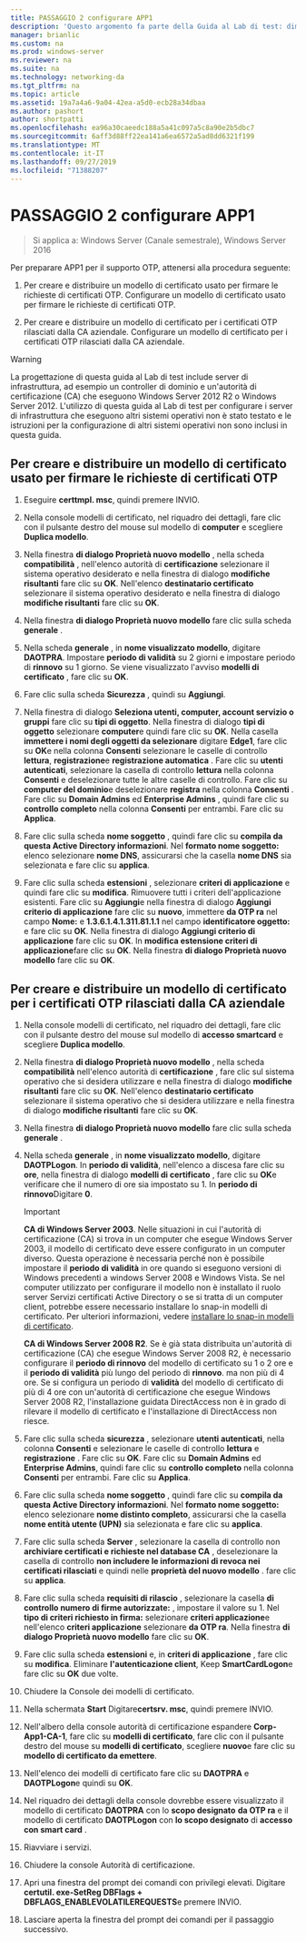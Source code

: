```yaml
---
title: PASSAGGIO 2 configurare APP1
description: 'Questo argomento fa parte della Guida al Lab di test: dimostrazione di DirectAccess con autenticazione OTP e RSA SecurID per Windows Server 2016'
manager: brianlic
ms.custom: na
ms.prod: windows-server
ms.reviewer: na
ms.suite: na
ms.technology: networking-da
ms.tgt_pltfrm: na
ms.topic: article
ms.assetid: 19a7a4a6-9a04-42ea-a5d0-ecb28a34dbaa
ms.author: pashort
author: shortpatti
ms.openlocfilehash: ea96a30caeedc188a5a41c097a5c8a90e2b5dbc7
ms.sourcegitcommit: 6aff3d88ff22ea141a6ea6572a5ad8dd6321f199
ms.translationtype: MT
ms.contentlocale: it-IT
ms.lasthandoff: 09/27/2019
ms.locfileid: "71388207"
---
```

# <a name="step-2-configure-app1"></a>PASSAGGIO 2 configurare APP1

>Si applica a: Windows Server (Canale semestrale), Windows Server 2016

Per preparare APP1 per il supporto OTP, attenersi alla procedura seguente:  
  
1. Per creare e distribuire un modello di certificato usato per firmare le richieste di certificati OTP. Configurare un modello di certificato usato per firmare le richieste di certificati OTP.  
  
2. Per creare e distribuire un modello di certificato per i certificati OTP rilasciati dalla CA aziendale. Configurare un modello di certificato per i certificati OTP rilasciati dalla CA aziendale.  
  
> [!WARNING]  
> La progettazione di questa guida al Lab di test include server di infrastruttura, ad esempio un controller di dominio e un'autorità di certificazione (CA) che eseguono Windows Server 2012 R2 o Windows Server 2012. L'utilizzo di questa guida al Lab di test per configurare i server di infrastruttura che eseguono altri sistemi operativi non è stato testato e le istruzioni per la configurazione di altri sistemi operativi non sono inclusi in questa guida.  
  
## <a name="DAOTPRA"></a>Per creare e distribuire un modello di certificato usato per firmare le richieste di certificati OTP  
  
1.  Eseguire **certtmpl. msc**, quindi premere INVIO.  
  
2.  Nella console modelli di certificato, nel riquadro dei dettagli, fare clic con il pulsante destro del mouse sul modello di **computer** e scegliere **Duplica modello**.  
  
3.  Nella finestra **di dialogo Proprietà nuovo modello** , nella scheda **compatibilità** , nell'elenco autorità di **certificazione** selezionare il sistema operativo desiderato e nella finestra di dialogo **modifiche risultanti** fare clic su **OK**. Nell'elenco **destinatario certificato** selezionare il sistema operativo desiderato e nella finestra di dialogo **modifiche risultanti** fare clic su **OK**.  
  
4.  Nella finestra **di dialogo Proprietà nuovo modello** fare clic sulla scheda **generale** .  
  
5.  Nella scheda **generale** , in **nome visualizzato modello**, digitare **DAOTPRA**. Impostare **periodo di validità** su 2 giorni e impostare periodo di **rinnovo** su 1 giorno. Se viene visualizzato l'avviso **modelli di certificato** , fare clic su **OK**.  
  
6.  Fare clic sulla scheda **Sicurezza** , quindi su **Aggiungi**.  
  
7.  Nella finestra di dialogo **Seleziona utenti, computer, account servizio o gruppi** fare clic su **tipi di oggetto**. Nella finestra di dialogo **tipi di oggetto** selezionare **computer**e quindi fare clic su **OK**. Nella casella **immettere i nomi degli oggetti da selezionare** digitare **Edge1**, fare clic su **OK**e nella colonna **Consenti** selezionare le caselle di controllo **lettura**, **registrazione**e **registrazione automatica** . Fare clic su **utenti autenticati**, selezionare la casella di controllo **lettura** nella colonna **Consenti** e deselezionare tutte le altre caselle di controllo. Fare clic su **computer del dominio**e deselezionare **registra** nella colonna **Consenti** . Fare clic su **Domain Admins** ed **Enterprise Admins** , quindi fare clic su **controllo completo** nella colonna **Consenti** per entrambi. Fare clic su **Applica**.  
  
8.  Fare clic sulla scheda **nome soggetto** , quindi fare clic su **compila da questa Active Directory informazioni**. Nel **formato nome soggetto:** elenco selezionare **nome DNS**, assicurarsi che la casella **nome DNS** sia selezionata e fare clic su **applica**.  
  
9. Fare clic sulla scheda **estensioni** , selezionare **criteri di applicazione** e quindi fare clic su **modifica**. Rimuovere tutti i criteri dell'applicazione esistenti. Fare clic su **Aggiungi**e nella finestra di dialogo **Aggiungi criterio di applicazione** fare clic su **nuovo**, immettere **da OTP ra** nel campo **Nome:** e **1.3.6.1.4.1.311.81.1.1** nel campo **identificatore oggetto:** e fare clic su **OK**. Nella finestra di dialogo **Aggiungi criterio di applicazione** fare clic su **OK**. In **modifica estensione criteri di applicazione**fare clic su **OK**. Nella finestra **di dialogo Proprietà nuovo modello** fare clic su **OK**.  
  
## <a name="DAOTPLogon"></a>Per creare e distribuire un modello di certificato per i certificati OTP rilasciati dalla CA aziendale  
  
1.  Nella console modelli di certificato, nel riquadro dei dettagli, fare clic con il pulsante destro del mouse sul modello di **accesso smartcard** e scegliere **Duplica modello**.  
  
2.  Nella finestra **di dialogo Proprietà nuovo modello** , nella scheda **compatibilità** nell'elenco autorità di **certificazione** , fare clic sul sistema operativo che si desidera utilizzare e nella finestra di dialogo **modifiche risultanti** fare clic su **OK**. Nell'elenco **destinatario certificato** selezionare il sistema operativo che si desidera utilizzare e nella finestra di dialogo **modifiche risultanti** fare clic su **OK**.  
  
3.  Nella finestra **di dialogo Proprietà nuovo modello** fare clic sulla scheda **generale** .  
  
4.  Nella scheda **generale** , in **nome visualizzato modello**, digitare **DAOTPLogon**. In **periodo di validità**, nell'elenco a discesa fare clic su **ore**, nella finestra di dialogo **modelli di certificato** , fare clic su **OK**e verificare che il numero di ore sia impostato su 1. In **periodo di rinnovo**Digitare **0**.  
  
    > [!IMPORTANT]  
    > **CA di Windows Server 2003**. Nelle situazioni in cui l'autorità di certificazione (CA) si trova in un computer che esegue Windows Server 2003, il modello di certificato deve essere configurato in un computer diverso. Questa operazione è necessaria perché non è possibile impostare il **periodo di validità** in ore quando si eseguono versioni di Windows precedenti a windows Server 2008 e Windows Vista. Se nel computer utilizzato per configurare il modello non è installato il ruolo server Servizi certificati Active Directory o se si tratta di un computer client, potrebbe essere necessario installare lo snap-in modelli di certificato. Per ulteriori informazioni, vedere [installare lo snap-in modelli di certificato](https://technet.microsoft.com/library/cc732445.aspx).  
    >   
    > **CA di Windows Server 2008 R2**. Se è già stata distribuita un'autorità di certificazione (CA) che esegue Windows Server 2008 R2, è necessario configurare il **periodo di rinnovo** del modello di certificato su 1 o 2 ore e il **periodo di validità** più lungo del periodo di **rinnovo**. ma non più di 4 ore. Se si configura un periodo di **validità** del modello di certificato di più di 4 ore con un'autorità di certificazione che esegue Windows Server 2008 R2, l'installazione guidata DirectAccess non è in grado di rilevare il modello di certificato e l'installazione di DirectAccess non riesce.  
  
5.  Fare clic sulla scheda **sicurezza** , selezionare **utenti autenticati**, nella colonna **Consenti** e selezionare le caselle di controllo **lettura** e **registrazione** . Fare clic su **OK**. Fare clic su **Domain Admins** ed **Enterprise Admins**, quindi fare clic su **controllo completo** nella colonna **Consenti** per entrambi. Fare clic su **Applica**.  
  
6.  Fare clic sulla scheda **nome soggetto** , quindi fare clic su **compila da questa Active Directory informazioni**. Nel **formato nome soggetto:** elenco selezionare **nome distinto completo**, assicurarsi che la casella **nome entità utente (UPN)** sia selezionata e fare clic su **applica**.  
  
7.  Fare clic sulla scheda **Server** , selezionare la casella di controllo non **archiviare certificati e richieste nel database CA** , deselezionare la casella di controllo **non includere le informazioni di revoca nei certificati rilasciati** e quindi nelle **proprietà del nuovo modello** . fare clic su **applica**.  
  
8.  Fare clic sulla scheda **requisiti di rilascio** , selezionare la casella **di controllo numero di firme autorizzate:** , impostare il valore su 1. Nel **tipo di criteri richiesto in firma:** selezionare **criteri applicazione**e nell'elenco **criteri applicazione** selezionare **da OTP ra**. Nella finestra **di dialogo Proprietà nuovo modello** fare clic su **OK**.  
  
9. Fare clic sulla scheda **estensioni** e, in **criteri di applicazione** , fare clic su **modifica**. Eliminare **l'autenticazione client**, Keep **SmartCardLogon**e fare clic su **OK** due volte.  
  
10. Chiudere la Console dei modelli di certificato.  
  
11. Nella schermata **Start** Digitare**certsrv. msc**, quindi premere INVIO.  
  
12. Nell'albero della console autorità di certificazione espandere **Corp-App1-CA-1**, fare clic su **modelli di certificato**, fare clic con il pulsante destro del mouse su **modelli di certificato**, scegliere **nuovo**e fare clic su **modello di certificato da emettere**.  
  
13. Nell'elenco dei modelli di certificato fare clic su **DAOTPRA** e **DAOTPLogon**e quindi su **OK**.  
  
14. Nel riquadro dei dettagli della console dovrebbe essere visualizzato il modello di certificato **DAOTPRA** con lo **scopo designato** **da OTP ra** e il modello di certificato **DAOTPLogon** con **lo scopo designato** di **accesso con smart card** .  
  
15. Riavviare i servizi.  
  
16. Chiudere la console Autorità di certificazione.  
  
17. Apri una finestra del prompt dei comandi con privilegi elevati. Digitare **certutil. exe-SetReg DBFlags + DBFLAGS_ENABLEVOLATILEREQUESTS**e premere INVIO.  
  
18. Lasciare aperta la finestra del prompt dei comandi per il passaggio successivo.  
  


